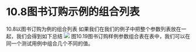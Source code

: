 # 10.8图书订购示例的组合列表

10.8以图书订购为例的组合列表
如果我们在我们的例子中把整个参数列表放在一起，我们会得到如下总结
![](https://tva1.sinaimg.cn/large/008i3skNgy1gykit8yetuj30ss0z2q6y.jpg)
图10.19图书订购样例参数组合表在表中，我们可以在同一个测试用例中组合几个不同的值。
